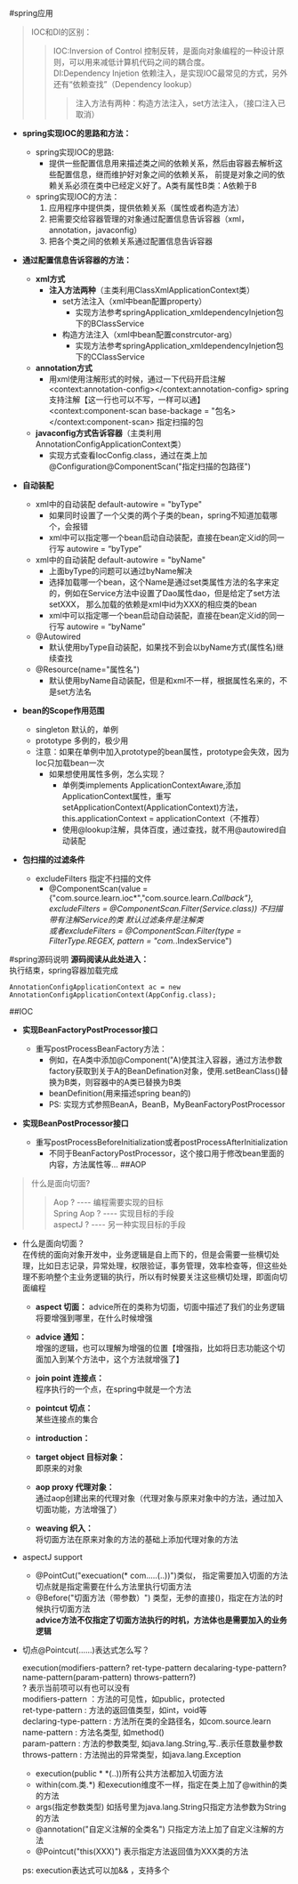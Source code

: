 #spring应用
> IOC和DI的区别： 
>> IOC:Inversion of Control 控制反转，是面向对象编程的一种设计原则，可以用来减低计算机代码之间的耦合度。  
>> DI:Dependency Injetion 依赖注入，是实现IOC最常见的方式，另外还有“依赖查找”（Dependency lookup）
>>> 注入方法有两种：构造方法注入，set方法注入，（接口注入已取消）


- **spring实现IOC的思路和方法：**   
    - spring实现IOC的思路:  
        - 提供一些配置信息用来描述类之间的依赖关系，然后由容器去解析这些配置信息，继而维护好对象之间的依赖关系，
        前提是对象之间的依赖关系必须在类中已经定义好了。A类有属性B类：A依赖于B
    - spring实现IOC的方法：  
        1. 应用程序中提供类，提供依赖关系（属性或者构造方法）
        2. 把需要交给容器管理的对象通过配置信息告诉容器（xml，annotation，javaconfig）
        3. 把各个类之间的依赖关系通过配置信息告诉容器
        
- **通过配置信息告诉容器的方法：**
    - **xml方式**
        - **注入方法两种**（主类利用ClassXmlApplicationContext类）
            - set方法注入（xml中bean配置property）  
                - 实现方法参考springApplication_xmldependencyInjetion包下的BClassService
            - 构造方法注入（xml中bean配置constrcutor-arg）  
                - 实现方法参考springApplication_xmldependencyInjetion包下的CClassService
    - **annotation方式**
        - 用xml使用注解形式的时候，通过一下代码开启注解  
            \<context:annotation-config></context:annotation-config> spring支持注解【这一行也可以不写，一样可以通】  
             <context:component-scan base-backage = "包名></context:component-scan> 指定扫描的包
    - **javaconfig方式告诉容器**（主类利用AnnotationConfigApplicationContext类）
        - 实现方式查看IocConfig.class，通过在类上加@Configuration@ComponentScan("指定扫描的包路径")

- **自动装配**
    - xml中的自动装配 default-autowire = "byType"
        - 如果同时设置了一个父类的两个子类的bean，spring不知道加载哪个，会报错
        - xml中可以指定哪一个bean启动自动装配，直接在bean定义id的同一行写 autowire = “byType”
    - xml中的自动装配 default-autowire = "byName"
        - 上面byType的问题可以通过byName解决
        - 选择加载哪一个bean，这个Name是通过set类属性方法的名字来定的，例如在Service方法中设置了Dao属性dao，但是给定了set方法setXXX，
        那么加载的依赖是xml中id为XXX的相应类的bean
        - xml中可以指定哪一个bean启动自动装配，直接在bean定义id的同一行写 autowire = “byName”
     - @Autowired  
        - 默认使用byType自动装配，如果找不到会以byName方式(属性名)继续查找
     - @Resource(name="属性名")
         - 默认使用byName自动装配，但是和xml不一样，根据属性名来的，不是set方法名

- **bean的Scope作用范围**
    - singleton 默认的，单例
    - prototype 多例的，极少用
    - 注意：如果在单例中加入prototype的bean属性，prototype会失效，因为Ioc只加载bean一次
        - 如果想使用属性多例，怎么实现？   
            - 单例类implements ApplicationContextAware,添加ApplicationContext属性，重写setApplicationContext(ApplicationContext)方法，
            this.applicationContext = applicationContext（不推荐）   
            - 使用@lookup注解，具体百度，通过查找，就不用@autowired自动装配
      
- **包扫描的过滤条件**
    - excludeFilters 指定不扫描的文件
        - @ComponentScan(value = {"com.source.learn.ioc*","com.source.learn.*Callback"},  
            excludeFilters = @ComponentScan.Filter(Service.class)) 不扫描带有注解Service的类 默认过滤条件是注解类  
            或者excludeFilters = @ComponentScan.Filter(type = FilterType.REGEX, pattern = "com.*.IndexService")       

#spring源码说明
**源码阅读从此处进入：**  
执行结束，spring容器加载完成

`
AnnotationConfigApplicationContext ac = new AnnotationConfigApplicationContext(AppConfig.class);
`

##IOC
- **实现BeanFactoryPostProcessor接口**
    -  重写postProcessBeanFactory方法：
        - 例如，在A类中添加@Component("A)使其注入容器，通过方法参数factory获取到关于A的BeanDefination对象，使用.setBeanClass()替换为B类，则容器中的A类已替换为B类  
        - beanDefinition(用来描述spring bean的)  
        - PS: 实现方式参照BeanA，BeanB，MyBeanFactoryPostProcessor

- **实现BeanPostProcessor接口**
    -  重写postProcessBeforeInitialization或者postProcessAfterInitialization
        -  不同于BeanFactoryPostProcessor，这个接口用于修改bean里面的内容，方法属性等...
##AOP
> 什么是面向切面? 
>> Aop ? ---- 编程需要实现的目标  
>> Spring Aop ? ---- 实现目标的手段  
>> aspectJ ? ---- 另一种实现目标的手段

* 什么是面向切面？  
  在传统的面向对象开发中，业务逻辑是自上而下的，但是会需要一些横切处理，比如日志记录，异常处理，权限验证，事务管理，效率检查等，但这些处理不影响整个主业务逻辑的执行，所以有时候要关注这些横切处理，即面向切面编程  

    * **aspect 切面：**
        advice所在的类称为切面，切面中描述了我们的业务逻辑将要增强到哪里，在什么时候增强    
    
    * **advice 通知：**  
        增强的逻辑，也可以理解为增强的位置【增强指，比如将日志功能这个切面加入到某个方法中，这个方法就增强了】
        
    * **join point 连接点：**  
        程序执行的一个点，在spring中就是一个方法
        
    * **pointcut 切点：**  
        某些连接点的集合
        
    * **introduction：**
    
    * **target object 目标对象：**  
        即原来的对象  
        
    * **aop proxy 代理对象：**  
        通过aop创建出来的代理对象（代理对象与原来对象中的方法，通过加入切面功能，方法增强了）  
          
    * **weaving 织入：**  
        将切面方法在原来对象的方法的基础上添加代理对象的方法  
        
* aspectJ support  
    * @PointCut("execuation(* com.....(..))")类似， 指定需要加入切面的方法  
      切点就是指定需要在什么方法里执行切面方法  
    * @Before("切面方法（带参数）") 类型，无参的直接()，指定在方法的时候执行切面方法  
    **advice方法不仅指定了切面方法执行的时机，方法体也是需要加入的业务逻辑**  


* 切点@Pointcut(......)表达式怎么写？  

    execution(modifiers-pattern? ret-type-pattern decalaring-type-pattern? name-pattern(param-pattern) throws-pattern?)  
    ? 表示当前项可以有也可以没有  
    modifiers-pattern ：方法的可见性，如public，protected  
    ret-type-pattern : 方法的返回值类型，如int，void等  
    declaring-type-pattern : 方法所在类的全路径名，如com.source.learn
    name-pattern : 方法名类型, 如method()  
    param-pattern : 方法的参数类型, 如java.lang.String,写..表示任意数量参数  
    throws-pattern : 方法抛出的异常类型，如java.lang.Exception
    * execution(public * *(..))所有公共方法都加入切面方法
    * within(com.类.*) 和execution维度不一样，指定在类上加了@within的类的方法  
    * args(指定参数类型) 如括号里为java.lang.String只指定方法参数为String的方法
    * @annotation("自定义注解的全类名") 只指定方法上加了自定义注解的方法
    * @Pointcut("this(XXX)") 表示指定方法返回值为XXX类的方法  
    
    ps: execution表达式可以加&&  ，支持多个
    